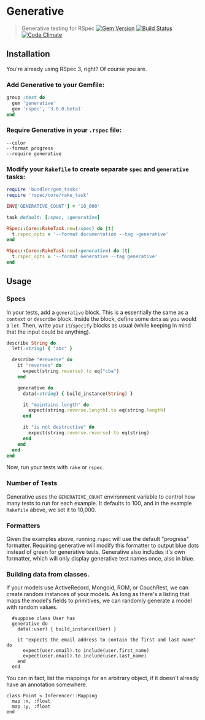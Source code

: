 # Generative

> Generative testing for RSpec
> [![Gem Version](https://badge.fury.io/rb/generative.png)](http://badge.fury.io/rb/generative)
> [![Build Status](https://travis-ci.org/justincampbell/generative.png?branch=master)](https://travis-ci.org/justincampbell/generative)
> [![Code Climate](https://codeclimate.com/github/justincampbell/generative.png)](https://codeclimate.com/github/justincampbell/generative)

## Installation

You're already using RSpec 3, right? Of course you are.

### Add Generative to your Gemfile:

```rb
group :test do
  gem 'generative'
  gem 'rspec', '3.0.0.beta1'
end
```

### Require Generative in your `.rspec` file:

```
--color
--format progress
--require generative
```

### Modify your `Rakefile` to create separate `spec` and `generative` tasks:

```rb
require 'bundler/gem_tasks'
require 'rspec/core/rake_task'

ENV['GENERATIVE_COUNT'] = '10_000'

task default: [:spec, :generative]

RSpec::Core::RakeTask.new(:spec) do |t|
  t.rspec_opts = '--format documentation --tag ~generative'
end

RSpec::Core::RakeTask.new(:generative) do |t|
  t.rspec_opts = '--format Generative --tag generative'
end
```

## Usage

### Specs

In your tests, add a `generative` block. This is a essentially the same as a
`context` or `describe` block. Inside the block, define some `data` as you
would a `let`. Then, write your `it`/`specify` blocks as usual (while keeping
in mind that the input could be anything).

```rb
describe String do
  let(:string) { "abc" }

  describe "#reverse" do
    it "reverses" do
      expect(string.reverse).to eq("cba")
    end

    generative do
      data(:string) { build_instance(String) }

      it "maintains length" do
        expect(string.reverse.length).to eq(string.length)
      end

      it "is not destructive" do
        expect(string.reverse.reverse).to eq(string)
      end
    end
  end
end
```

Now, run your tests with `rake` or `rspec`.

### Number of Tests

Generative uses the `GENERATIVE_COUNT` environment variable to control how many
tests to run for each example. It defaults to 100, and in the example
`Rakefile` above, we set it to 10,000.

### Formatters

Given the examples above, running `rspec` will use the default "progress"
formatter. Requiring generative will modify this formatter to output blue dots
instead of green for generative tests. Generative also includes it's own
formatter, which will only display generative test names once, also in blue.

### Building data from classes.

If your models use ActiveRecord, Mongoid, ROM, or CouchRest, we can create
random instances of your models. As long as there's a listing that maps the
model's fields to primitives, we can randomly generate a model with random values.

```
  #suppose class User has
  generative do
    data(:user) { build_instance(User) }

    it "expects the email address to contain the first and last name" do
      expect(user.email).to include(user.first_name)
      expect(user.email).to include(user.last_name)
    end
  end

```

You can in fact, list the mappings for an arbitrary object, if it doesn't
already have an annotation somewhere.

```
class Point < Inferencer::Mapping
  map :x, :float
  map :y, :float
end
```
